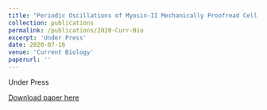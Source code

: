 ```yaml
---
title: "Periodic Oscillations of Myosin-II Mechanically Proofread Cell-Cell Connections to Ensure Robust Formation of the Cardiac Vessel"
collection: publications
permalink: /publications/2020-Curr-Bio
excerpt: 'Under Press'
date: 2020-07-16
venue: 'Current Biology'
paperurl: ''
---
```

Under Press

[Download paper here]()
